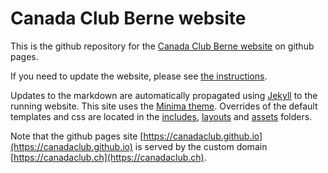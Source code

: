 # Canada Club Berne website

This is the github repository for the [Canada Club Berne website](https://canadaclub.ch) on github pages.

If you need to update the website, please see [the instructions](https://canadaclub.ch/instructions).

Updates to the markdown are automatically propagated using [Jekyll](https://docs.github.com/en/pages/setting-up-a-github-pages-site-with-jekyll) to the running website.
This  site uses the [Minima theme](https://github.com/jekyll/minima).
Overrides of the default templates and css are located in the [includes](_includes), [layouts](_layouts) and [assets](assets) folders.

Note that the github pages site [https://canadaclub.github.io](https://canadaclub.github.io) is served by the custom domain [https://canadaclub.ch](https://canadaclub.ch).
